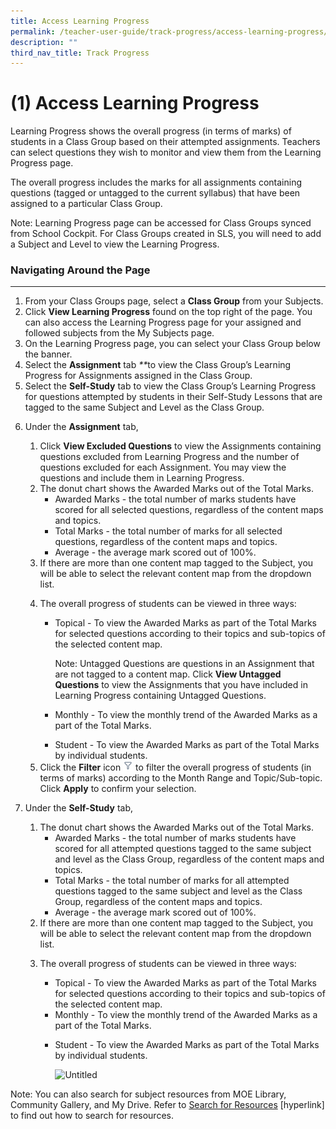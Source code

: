 ```yaml
---
title: Access Learning Progress
permalink: /teacher-user-guide/track-progress/access-learning-progress/
description: ""
third_nav_title: Track Progress
---
```

<h1 id="-1-access-learning-progress">(1) Access Learning Progress</h1>
<p>Learning Progress shows the overall progress (in terms of marks) of students in a Class Group based on their attempted assignments. Teachers can select questions they wish to monitor and view them from the Learning Progress page.</p>
<p>The overall progress includes the marks for all assignments containing questions (tagged or untagged to the current syllabus) that have been assigned to a particular Class Group. </p>
<p>Note: Learning Progress page can be accessed for Class Groups synced from School Cockpit. For Class Groups created in SLS, you will need to add a Subject and Level to view the Learning Progress.</p>
<h3 id="navigating-around-the-page">Navigating Around the Page</h3>
<hr>
<ol>
<li>From your Class Groups page, select a <strong>Class Group</strong> from your Subjects. </li>
<li>Click <strong>View Learning Progress</strong> found on the top right of the page. You can also access the Learning Progress page for your assigned and followed subjects from the My Subjects page.</li>
<li>On the Learning Progress page, you can select your Class Group below the banner.</li>
<li>Select the <strong>Assignment</strong> tab <em>**</em>to view the Class Group’s Learning Progress for Assignments assigned in the Class Group. </li>
<li>Select the <strong>Self-Study</strong> tab to view the Class Group’s Learning Progress for questions attempted by students in their Self-Study Lessons that are tagged to the same Subject and Level as the Class Group. </li>
<li><p>Under the <strong>Assignment</strong> tab, </p>
<ol>
<li>Click <strong>View Excluded Questions</strong> to view the Assignments containing questions excluded from Learning Progress and the number of questions excluded for each Assignment. You may view the questions and include them in Learning Progress.</li>
<li>The donut chart shows the Awarded Marks out of the Total Marks.<ul>
<li>Awarded Marks - the total number of marks students have scored for all selected questions, regardless of the content maps and topics.</li>
<li>Total Marks - the total number of marks for all selected questions, regardless of the content maps and topics.</li>
<li>Average - the average mark scored out of 100%.</li>
</ul>
</li>
<li>If there are more than one content map tagged to the Subject, you will be able to select the relevant content map from the dropdown list.</li>
<li><p>The overall progress of students can be viewed in three ways:</p>
<ul>
<li><p>Topical - To view the Awarded Marks as part of the Total Marks for selected questions according to their topics and sub-topics of the selected content map.</p>
<p>  Note: Untagged Questions are questions in an Assignment that are not tagged to a content map. Click <strong>View Untagged Questions</strong> to view the Assignments that you have included in Learning Progress containing Untagged Questions.</p>
</li>
<li><p>Monthly - To view the monthly trend of the Awarded Marks as a part of the Total Marks.</p>
</li>
<li>Student - To view the Awarded Marks as part of the Total Marks by individual students.</li>
</ul>
</li>
<li>Click the <strong>Filter</strong> icon <img style="width:1rem; display: inline;" src="/images/Icons/Filter24.svg"> to filter the overall progress of students (in terms of marks) according to the Month Range and Topic/Sub-topic. Click <strong>Apply</strong> to confirm your selection.</li>
</ol>
</li>
<li><p>Under the <strong>Self-Study</strong> tab, </p>
<ol>
<li>The donut chart shows the Awarded Marks out of the Total Marks.<ul>
<li>Awarded Marks - the total number of marks students have scored for all attempted questions tagged to the same subject and level as the Class Group, regardless of the content maps and topics.</li>
<li>Total Marks - the total number of marks for all attempted questions tagged to the same subject and level as the Class Group, regardless of the content maps and topics.</li>
<li>Average - the average mark scored out of 100%.</li>
</ul>
</li>
<li>If there are more than one content map tagged to the Subject, you will be able to select the relevant content map from the dropdown list.</li>
<li><p>The overall progress of students can be viewed in three ways:</p>
<ul>
<li>Topical - To view the Awarded Marks as part of the Total Marks for selected questions according to their topics and sub-topics of the selected content map.</li>
<li>Monthly - To view the monthly trend of the Awarded Marks as a part of the Total Marks.</li>
<li><p>Student - To view the Awarded Marks as part of the Total Marks by individual students.</p>
<p>  <img alt="Untitled" src="https://s3-us-west-2.amazonaws.com/secure.notion-static.com/715066fb-8335-4823-ba0b-682a4a80440c/Untitled.png"></p>
</li>
</ul>
</li>
</ol>
</li>
</ol>
<p>Note: You can also search for subject resources from MOE Library, Community Gallery, and My Drive. Refer to <a href="https://www.notion.so/2-Search-for-Resources-New-5228d86aec954a85a3ee5700ff8e13f8">Search for Resources</a> [hyperlink] to find out how to search for resources.</p>
